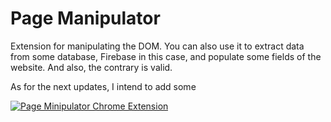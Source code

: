 # Page Manipulator

Extension for manipulating the DOM. You can also use it to extract data from some database, Firebase in this case, and populate some fields of the website. And also, the contrary is valid.

As for the next updates, I intend to add some

[![Page Minipulator Chrome Extension](https://i.ibb.co/6wvpQRL/women.jpg)](https://www.youtube.com/watch?v=_-FCWwC9XQA "Page Minipulator - Chrome Extension")
